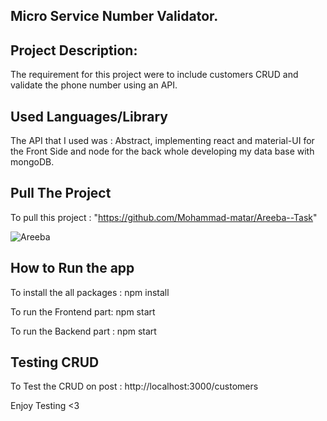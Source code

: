 ## Micro Service Number Validator.

## Project Description:

The requirement for this project were to include customers CRUD and validate the phone number using an API.

## Used Languages/Library

The API that I used was : Abstract, implementing react and material-UI for the Front Side and node for the back whole developing my data base with mongoDB.

## Pull The Project

To pull this project : "https://github.com/Mohammad-matar/Areeba--Task"

![Areeba ](src/image/areeba.png)

## How to Run the app

To install the all packages : npm install

To run the Frontend part: npm start

To run the Backend part : npm start

## Testing CRUD

To Test the CRUD on post : http://localhost:3000/customers

Enjoy Testing <3

